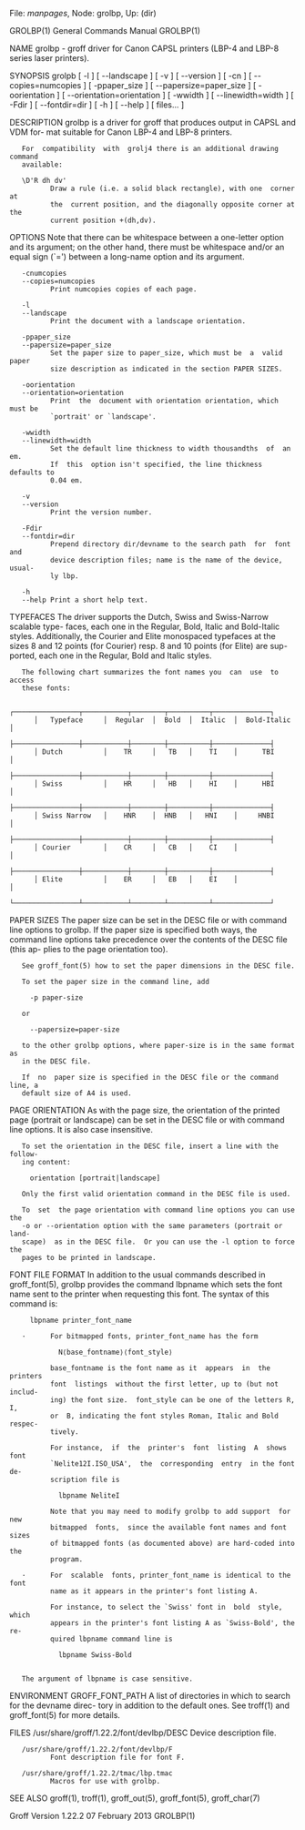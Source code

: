 File: *manpages*,  Node: grolbp,  Up: (dir)

GROLBP(1)                   General Commands Manual                  GROLBP(1)



NAME
       grolbp  - groff driver for Canon CAPSL printers (LBP-4 and LBP-8 series
       laser printers).

SYNOPSIS
       grolpb [ -l ] [ --landscape ] [ -v ] [ --version ] [ -cn ]
              [ --copies=numcopies ] [ -ppaper_size ]
              [ --papersize=paper_size ] [ -oorientation ]
              [ --orientation=orientation ] [ -wwidth ] [ --linewidth=width ]
              [ -Fdir ] [ --fontdir=dir ] [ -h ] [ --help ] [ files... ]

DESCRIPTION
       grolbp is a driver for groff that produces output in CAPSL and VDM for-
       mat suitable for Canon LBP-4 and LBP-8 printers.

       For  compatibility  with  grolj4 there is an additional drawing command
       available:

       \D'R dh dv'
              Draw a rule (i.e. a solid black rectangle), with one  corner  at
              the  current position, and the diagonally opposite corner at the
              current position +(dh,dv).

OPTIONS
       Note that there can be whitespace between a one-letter option  and  its
       argument;  on  the other hand, there must be whitespace and/or an equal
       sign (`=') between a long-name option and its argument.

       -cnumcopies
       --copies=numcopies
              Print numcopies copies of each page.

       -l
       --landscape
              Print the document with a landscape orientation.

       -ppaper_size
       --papersize=paper_size
              Set the paper size to paper_size, which must be  a  valid  paper
              size description as indicated in the section PAPER SIZES.

       -oorientation
       --orientation=orientation
              Print  the  document with orientation orientation, which must be
              `portrait' or `landscape'.

       -wwidth
       --linewidth=width
              Set the default line thickness to width thousandths  of  an  em.
              If  this  option isn't specified, the line thickness defaults to
              0.04 em.

       -v
       --version
              Print the version number.

       -Fdir
       --fontdir=dir
              Prepend directory dir/devname to the search path  for  font  and
              device description files; name is the name of the device, usual-
              ly lbp.

       -h
       --help Print a short help text.

TYPEFACES
       The driver supports the Dutch, Swiss and  Swiss-Narrow  scalable  type-
       faces,  each  one  in the Regular, Bold, Italic and Bold-Italic styles.
       Additionally, the Courier and Elite monospaced typefaces at the sizes 8
       and  12 points (for Courier) resp. 8 and 10 points (for Elite) are sup-
       ported, each one in the Regular, Bold and Italic styles.

       The following chart summarizes the font names you  can  use  to  access
       these fonts:

          ┌────────────────┬───────────┬────────┬──────────┬──────────────┐
          │   Typeface     │  Regular  │  Bold  │  Italic  │  Bold-Italic │
          ├────────────────┼───────────┼────────┼──────────┼──────────────┤
          │ Dutch          │    TR     │   TB   │    TI    │      TBI     │
          ├────────────────┼───────────┼────────┼──────────┼──────────────┤
          │ Swiss          │    HR     │   HB   │    HI    │      HBI     │
          ├────────────────┼───────────┼────────┼──────────┼──────────────┤
          │ Swiss Narrow   │    HNR    │  HNB   │   HNI    │     HNBI     │
          ├────────────────┼───────────┼────────┼──────────┼──────────────┤
          │ Courier        │    CR     │   CB   │    CI    │              │
          ├────────────────┼───────────┼────────┼──────────┼──────────────┤
          │ Elite          │    ER     │   EB   │    EI    │              │
          └────────────────┴───────────┴────────┴──────────┴──────────────┘
PAPER SIZES
       The paper size can be set in the DESC file or with command line options
       to grolbp.  If the paper size is specified both ways, the command  line
       options  take  precedence  over the contents of the DESC file (this ap-
       plies to the page orientation too).

       See groff_font(5) how to set the paper dimensions in the DESC file.

       To set the paper size in the command line, add

         -p paper-size

       or

         --papersize=paper-size

       to the other grolbp options, where paper-size is in the same format  as
       in the DESC file.

       If  no  paper size is specified in the DESC file or the command line, a
       default size of A4 is used.

PAGE ORIENTATION
       As with the page size, the orientation of the printed page (portrait or
       landscape)  can  be  set in the DESC file or with command line options.
       It is also case insensitive.

       To set the orientation in the DESC file, insert a line with the follow-
       ing content:

         orientation [portrait|landscape]

       Only the first valid orientation command in the DESC file is used.

       To  set  the page orientation with command line options you can use the
       -o or --orientation option with the same parameters (portrait or  land-
       scape)  as in the DESC file.  Or you can use the -l option to force the
       pages to be printed in landscape.

FONT FILE FORMAT
       In addition to the usual commands described  in  groff_font(5),  grolbp
       provides  the  command  lbpname  which  sets  the font name sent to the
       printer when requesting this font.  The syntax of this command is:

         lbpname printer_font_name

       ·      For bitmapped fonts, printer_font_name has the form

                N⟨base_fontname⟩⟨font_style⟩

              base_fontname is the font name as it  appears  in  the  printers
              font  listings  without the first letter, up to (but not includ-
              ing) the font size.  font_style can be one of the letters R,  I,
              or  B, indicating the font styles Roman, Italic and Bold respec-
              tively.

              For instance,  if  the  printer's  font  listing  A  shows  font
              `Nelite12I.ISO_USA',  the  corresponding  entry  in the font de-
              scription file is

                lbpname NeliteI

              Note that you may need to modify grolbp to add support  for  new
              bitmapped  fonts,  since the available font names and font sizes
              of bitmapped fonts (as documented above) are hard-coded into the
              program.

       ·      For  scalable  fonts, printer_font_name is identical to the font
              name as it appears in the printer's font listing A.

              For instance, to select the `Swiss' font in  bold  style,  which
              appears in the printer's font listing A as `Swiss-Bold', the re-
              quired lbpname command line is

                lbpname Swiss-Bold


       The argument of lbpname is case sensitive.

ENVIRONMENT
       GROFF_FONT_PATH
              A list of directories in which to search for the devname  direc-
              tory  in  addition  to  the  default  ones.   See  troff(1)  and
              groff_font(5) for more details.

FILES
       /usr/share/groff/1.22.2/font/devlbp/DESC
              Device description file.

       /usr/share/groff/1.22.2/font/devlbp/F
              Font description file for font F.

       /usr/share/groff/1.22.2/tmac/lbp.tmac
              Macros for use with grolbp.

SEE ALSO
       groff(1), troff(1), groff_out(5), groff_font(5), groff_char(7)



Groff Version 1.22.2           07 February 2013                      GROLBP(1)
